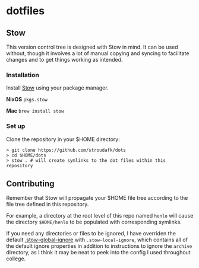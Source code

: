 # dotfiles

## Stow
This version control tree is designed with Stow in mind. It can be used without, though it involves a lot of manual copying and syncing to facilitate changes and to get things working as intended.

### Installation
Install [Stow](https://www.gnu.org/software/stow/manual/stow.html) using your package manager.

**NixOS**
`pkgs.stow`

**Mac**
`brew install stow`

### Set up
Clone the repository in your $HOME directory:
```
> git clone https://github.com/stroudafk/dots
> cd $HOME/dots
> stow . # will create symlinks to the dot files within this repository
```

## Contributing
Remember that Stow will propagate your $HOME file tree according to the file tree defined in this repository.

For example, a directory at the root level of this repo named `henlo` will cause the directory `$HOME/henlo` to be populated with corresponding symlinks.

If you need any directories or files to be ignored, I have overriden the default [.stow-global-ignore](https://www.gnu.org/software/stow/manual/html_node/Types-And-Syntax-Of-Ignore-Lists.html) with `.stow-local-ignore`, which contains all of the default ignore properties in addition to instructions to ignore the `archive` directory, as I think it may be neat to peek into the config I used throughout college.
